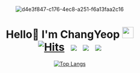 <div align="center">

  ![d4e3f847-c176-4ec8-a251-f6a13faa2c16](https://user-images.githubusercontent.com/45834367/151274118-1405955b-3cf9-4538-91b7-eb6b6dde8252.gif)

  # Hello👋 I'm ChangYeop <img src="https://github.com/TheDudeThatCode/TheDudeThatCode/blob/master/Assets/Rocket.gif?raw=true" width="30" height="30"><br>[![Hits](https://hits.seeyoufarm.com/api/count/incr/badge.svg?url=https%3A%2F%2Fgithub.com%2Fdionidip%2Fhit-counter&count_bg=%2379C83D&title_bg=%23555555&icon=&icon_color=%23E7E7E7&title=VISIT&edge_flat=true)](https://hits.seeyoufarm.com) <a href="https://velog.io/@paulus0617" target="_blank"><img src="https://img.shields.io/badge/Tech Blog-20C997?style=flat-square&logo=GitHub Sponsors&logoColor=white&link=mailto:quf8093@gmail.com" style="height : auto; margin-left : 10px; "/></a> <a href="https://bywindow.notion.site/ByWindow-bcbda7d81a2b48faadb152547f0aac75" target="_blank"><img src="https://img.shields.io/badge/RESUME-000000?style=flat-square&logo=Notion&logoColor=white" style="height : auto; margin-left : 10px; "/></a> <a href="mailto:paulus0617@gmail.com" target="_blank"><img src="https://img.shields.io/badge/Gmail-d14836?style=flat-square&logo=Gmail&logoColor=white&link=mailto:paulus0617@gmail.com" style="height : auto; margin-left : 10px;"/></a>


<!--   <a href="https://solved.ac/paulus0617">
    <img align='center' src="http://mazassumnida.wtf/api/v2/generate_badge?boj=paulus0617" style="height:150px; width: auto; margin: 10px;">
  </a> -->


  [![Top Langs](https://github-readme-stats.vercel.app/api/top-langs/?username=dionidip&exclude_repo=LinuxProject,Machine-Learning-Project,Image-Processing-Algo&layout=compact)](https://github.com/dionidip?tab=repositories)

  
</div>

<!--
**dionidip/dionidip** is a ✨ _special_ ✨ repository because its `README.md` (this file) appears on your GitHub profile.

Here are some ideas to get you started:

- 🔭 I’m currently working on ...
- 🌱 I’m currently learning ...
- 👯 I’m looking to collaborate on ...
- 🤔 I’m looking for help with ...
- 💬 Ask me about ...
- 📫 How to reach me: ...
- 😄 Pronouns: ...
- ⚡ Fun fact: ...
-->

